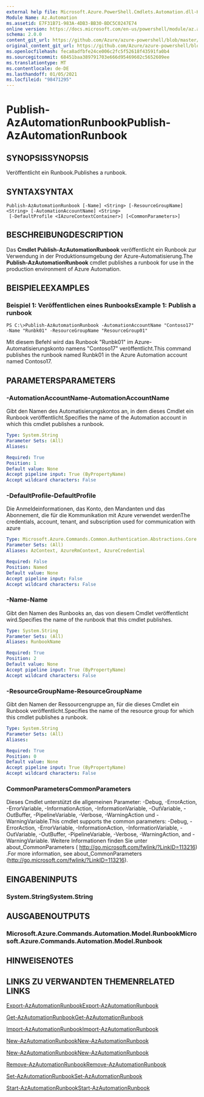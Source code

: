 ```yaml
---
external help file: Microsoft.Azure.PowerShell.Cmdlets.Automation.dll-Help.xml
Module Name: Az.Automation
ms.assetid: E7F31B71-983A-4DB3-BB30-BDC5C0247E74
online version: https://docs.microsoft.com/en-us/powershell/module/az.automation/publish-azautomationrunbook
schema: 2.0.0
content_git_url: https://github.com/Azure/azure-powershell/blob/master/src/Automation/Automation/help/Publish-AzAutomationRunbook.md
original_content_git_url: https://github.com/Azure/azure-powershell/blob/master/src/Automation/Automation/help/Publish-AzAutomationRunbook.md
ms.openlocfilehash: feca8adfbfe24ce006c2fc5f52618f43591fa0b4
ms.sourcegitcommit: 68451baa389791703e666d95469602c5652609ee
ms.translationtype: MT
ms.contentlocale: de-DE
ms.lasthandoff: 01/05/2021
ms.locfileid: "98471295"
---
```

# <span data-ttu-id="f13a3-101">Publish-AzAutomationRunbook</span><span class="sxs-lookup"><span data-stu-id="f13a3-101">Publish-AzAutomationRunbook</span></span>

## <span data-ttu-id="f13a3-102">SYNOPSIS</span><span class="sxs-lookup"><span data-stu-id="f13a3-102">SYNOPSIS</span></span>
<span data-ttu-id="f13a3-103">Veröffentlicht ein Runbook.</span><span class="sxs-lookup"><span data-stu-id="f13a3-103">Publishes a runbook.</span></span>

## <span data-ttu-id="f13a3-104">SYNTAX</span><span class="sxs-lookup"><span data-stu-id="f13a3-104">SYNTAX</span></span>

```
Publish-AzAutomationRunbook [-Name] <String> [-ResourceGroupName] <String> [-AutomationAccountName] <String>
 [-DefaultProfile <IAzureContextContainer>] [<CommonParameters>]
```

## <span data-ttu-id="f13a3-105">BESCHREIBUNG</span><span class="sxs-lookup"><span data-stu-id="f13a3-105">DESCRIPTION</span></span>
<span data-ttu-id="f13a3-106">Das **Cmdlet Publish-AzAutomationRunbook** veröffentlicht ein Runbook zur Verwendung in der Produktionsumgebung der Azure-Automatisierung.</span><span class="sxs-lookup"><span data-stu-id="f13a3-106">The **Publish-AzAutomationRunbook** cmdlet publishes a runbook for use in the production environment of Azure Automation.</span></span>

## <span data-ttu-id="f13a3-107">BEISPIELE</span><span class="sxs-lookup"><span data-stu-id="f13a3-107">EXAMPLES</span></span>

### <span data-ttu-id="f13a3-108">Beispiel 1: Veröffentlichen eines Runbooks</span><span class="sxs-lookup"><span data-stu-id="f13a3-108">Example 1: Publish a runbook</span></span>
```
PS C:\>Publish-AzAutomationRunbook -AutomationAccountName "Contoso17" -Name "Runbk01" -ResourceGroupName "ResourceGroup01"
```

<span data-ttu-id="f13a3-109">Mit diesem Befehl wird das Runbook "Runbk01" im Azure-Automatisierungskonto namens "Contoso17" veröffentlicht.</span><span class="sxs-lookup"><span data-stu-id="f13a3-109">This command publishes the runbook named Runbk01 in the Azure Automation account named Contoso17.</span></span>

## <span data-ttu-id="f13a3-110">PARAMETERS</span><span class="sxs-lookup"><span data-stu-id="f13a3-110">PARAMETERS</span></span>

### <span data-ttu-id="f13a3-111">-AutomationAccountName</span><span class="sxs-lookup"><span data-stu-id="f13a3-111">-AutomationAccountName</span></span>
<span data-ttu-id="f13a3-112">Gibt den Namen des Automatisierungskontos an, in dem dieses Cmdlet ein Runbook veröffentlicht.</span><span class="sxs-lookup"><span data-stu-id="f13a3-112">Specifies the name of the Automation account in which this cmdlet publishes a runbook.</span></span>

```yaml
Type: System.String
Parameter Sets: (All)
Aliases:

Required: True
Position: 1
Default value: None
Accept pipeline input: True (ByPropertyName)
Accept wildcard characters: False
```

### <span data-ttu-id="f13a3-113">-DefaultProfile</span><span class="sxs-lookup"><span data-stu-id="f13a3-113">-DefaultProfile</span></span>
<span data-ttu-id="f13a3-114">Die Anmeldeinformationen, das Konto, den Mandanten und das Abonnement, die für die Kommunikation mit Azure verwendet werden</span><span class="sxs-lookup"><span data-stu-id="f13a3-114">The credentials, account, tenant, and subscription used for communication with azure</span></span>

```yaml
Type: Microsoft.Azure.Commands.Common.Authentication.Abstractions.Core.IAzureContextContainer
Parameter Sets: (All)
Aliases: AzContext, AzureRmContext, AzureCredential

Required: False
Position: Named
Default value: None
Accept pipeline input: False
Accept wildcard characters: False
```

### <span data-ttu-id="f13a3-115">-Name</span><span class="sxs-lookup"><span data-stu-id="f13a3-115">-Name</span></span>
<span data-ttu-id="f13a3-116">Gibt den Namen des Runbooks an, das von diesem Cmdlet veröffentlicht wird.</span><span class="sxs-lookup"><span data-stu-id="f13a3-116">Specifies the name of the runbook that this cmdlet publishes.</span></span>

```yaml
Type: System.String
Parameter Sets: (All)
Aliases: RunbookName

Required: True
Position: 2
Default value: None
Accept pipeline input: True (ByPropertyName)
Accept wildcard characters: False
```

### <span data-ttu-id="f13a3-117">-ResourceGroupName</span><span class="sxs-lookup"><span data-stu-id="f13a3-117">-ResourceGroupName</span></span>
<span data-ttu-id="f13a3-118">Gibt den Namen der Ressourcengruppe an, für die dieses Cmdlet ein Runbook veröffentlicht.</span><span class="sxs-lookup"><span data-stu-id="f13a3-118">Specifies the name of the resource group for which this cmdlet publishes a runbook.</span></span>

```yaml
Type: System.String
Parameter Sets: (All)
Aliases:

Required: True
Position: 0
Default value: None
Accept pipeline input: True (ByPropertyName)
Accept wildcard characters: False
```

### <span data-ttu-id="f13a3-119">CommonParameters</span><span class="sxs-lookup"><span data-stu-id="f13a3-119">CommonParameters</span></span>
<span data-ttu-id="f13a3-120">Dieses Cmdlet unterstützt die allgemeinen Parameter: -Debug, -ErrorAction, -ErrorVariable, -InformationAction, -InformationVariable, -OutVariable, -OutBuffer, -PipelineVariable, -Verbose, -WarningAction und -WarningVariable.</span><span class="sxs-lookup"><span data-stu-id="f13a3-120">This cmdlet supports the common parameters: -Debug, -ErrorAction, -ErrorVariable, -InformationAction, -InformationVariable, -OutVariable, -OutBuffer, -PipelineVariable, -Verbose, -WarningAction, and -WarningVariable.</span></span> <span data-ttu-id="f13a3-121">Weitere Informationen finden Sie unter about_CommonParameters ( http://go.microsoft.com/fwlink/?LinkID=113216) .</span><span class="sxs-lookup"><span data-stu-id="f13a3-121">For more information, see about_CommonParameters (http://go.microsoft.com/fwlink/?LinkID=113216).</span></span>

## <span data-ttu-id="f13a3-122">EINGABEN</span><span class="sxs-lookup"><span data-stu-id="f13a3-122">INPUTS</span></span>

### <span data-ttu-id="f13a3-123">System.String</span><span class="sxs-lookup"><span data-stu-id="f13a3-123">System.String</span></span>

## <span data-ttu-id="f13a3-124">AUSGABEN</span><span class="sxs-lookup"><span data-stu-id="f13a3-124">OUTPUTS</span></span>

### <span data-ttu-id="f13a3-125">Microsoft.Azure.Commands.Automation.Model.Runbook</span><span class="sxs-lookup"><span data-stu-id="f13a3-125">Microsoft.Azure.Commands.Automation.Model.Runbook</span></span>

## <span data-ttu-id="f13a3-126">HINWEISE</span><span class="sxs-lookup"><span data-stu-id="f13a3-126">NOTES</span></span>

## <span data-ttu-id="f13a3-127">LINKS ZU VERWANDTEN THEMEN</span><span class="sxs-lookup"><span data-stu-id="f13a3-127">RELATED LINKS</span></span>

[<span data-ttu-id="f13a3-128">Export-AzAutomationRunbook</span><span class="sxs-lookup"><span data-stu-id="f13a3-128">Export-AzAutomationRunbook</span></span>](./Export-AzAutomationRunbook.md)

[<span data-ttu-id="f13a3-129">Get-AzAutomationRunbook</span><span class="sxs-lookup"><span data-stu-id="f13a3-129">Get-AzAutomationRunbook</span></span>](./Get-AzAutomationRunbook.md)

[<span data-ttu-id="f13a3-130">Import-AzAutomationRunbook</span><span class="sxs-lookup"><span data-stu-id="f13a3-130">Import-AzAutomationRunbook</span></span>](./Import-AzAutomationRunbook.md)

[<span data-ttu-id="f13a3-131">New-AzAutomationRunbook</span><span class="sxs-lookup"><span data-stu-id="f13a3-131">New-AzAutomationRunbook</span></span>](./New-AzAutomationRunbook.md)

[<span data-ttu-id="f13a3-132">New-AzAutomationRunbook</span><span class="sxs-lookup"><span data-stu-id="f13a3-132">New-AzAutomationRunbook</span></span>](./New-AzAutomationRunbook.md)

[<span data-ttu-id="f13a3-133">Remove-AzAutomationRunbook</span><span class="sxs-lookup"><span data-stu-id="f13a3-133">Remove-AzAutomationRunbook</span></span>](./Remove-AzAutomationRunbook.md)

[<span data-ttu-id="f13a3-134">Set-AzAutomationRunbook</span><span class="sxs-lookup"><span data-stu-id="f13a3-134">Set-AzAutomationRunbook</span></span>](./Set-AzAutomationRunbook.md)

[<span data-ttu-id="f13a3-135">Start-AzAutomationRunbook</span><span class="sxs-lookup"><span data-stu-id="f13a3-135">Start-AzAutomationRunbook</span></span>](./Start-AzAutomationRunbook.md)


